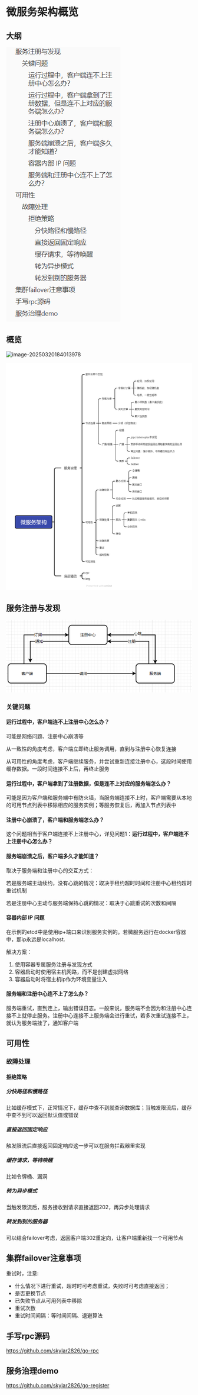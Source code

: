 # 微服务架构概览

## 大纲

![image-20250320184337097](微服务架构概览.assets/image-20250320184337097.png)

## 概览

![image-20250320184013978](微服务架构概览.assets/image-20250320184013978.png)

![微服务架构](微服务架构概览.assets/微服务架构-17424665084942.png)

## 服务注册与发现

![image-20250318145517872](微服务架构概览.assets/image-20250318145517872.png)

### 关键问题

#### 运行过程中，客户端连不上注册中心怎么办？

可能是网络问题、注册中心崩溃等

从一致性的角度考虑，客户端立即终止服务调用，直到与注册中心恢复连接

从可用性的角度考虑，客户端继续服务，并尝试重新连接注册中心，这段时间使用缓存数据。一段时间连接不上后，再终止服务

#### 运行过程中，客户端拿到了注册数据，但是连不上对应的服务端怎么办？

可能是因为客户端和服务端中有防火墙，当服务端连接不上时，客户端需要从本地的可用节点列表中移除相应的服务实例；等服务恢复后，再加入节点列表中

#### 注册中心崩溃了，客户端和服务端怎么办？

这个问题相当于客户端连接不上注册中心，详见问题1：**运行过程中，客户端连不上注册中心怎么办？**

#### 服务端崩溃之后，客户端多久才能知道？

取决于服务端和注册中心的交互方式：

若是服务端主动续约，没有心跳的情况：取决于租约超时时间和注册中心租约超时重试机制

若是注册中心主动与服务端保持心跳的情况：取决于心跳重试的次数和间隔

#### 容器内部 IP 问题

在示例的etcd中是使用ip+端口来识别服务实例的。若微服务运行在docker容器中，那ip永远是localhost.

解决方案：

1. 使用容器专属服务注册与发现方式
2. 容器启动时使用宿主机网路，而不是创建虚拟网络
3. 容器启动时将宿主机ip作为环境变量注入

#### 服务端和注册中心连不上了怎么办？

服务端重试，直到连上，输出错误日志。一般来说，服务端不会因为和注册中心连接不上就停止服务。注册中心连接不上服务端会进行重试，若多次重试连接不上，就认为服务端挂了，通知客户端

## 可用性

### 故障处理

#### 拒绝策略 

##### 分快路径和慢路径

比如缓存模式下，正常情况下，缓存中查不到就查询数据库；当触发限流后，缓存中查不到可以返回默认值或错误 

##### 直接返回固定响应

触发限流后直接返回固定响应这一步可以在服务拦截器里实现 

##### 缓存请求，等待唤醒

比如令牌桶、漏洞 

##### 转为异步模式

当触发限流后，服务接收到请求直接返回202，再异步处理请求 

##### 转发到别的服务器

可以结合failover考虑，返回客户端302重定向，让客户端重新找一个可用节点

## 集群failover注意事项

重试时，注意: 

- 什么情况下进行重试，超时时可考虑重试，失败时可考虑直接返回； 
-  是否更换节点 
- 已失败节点从可用列表中移除 
- 重试次数 
- 重试时间间隔：等时间间隔、退避算法

## 手写rpc源码

https://github.com/skylar2826/go-rpc

## 服务治理demo

https://github.com/skylar2826/go-register